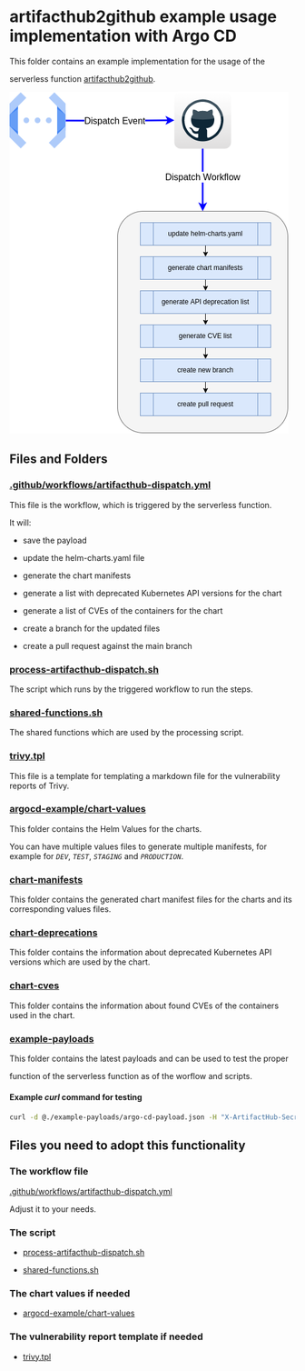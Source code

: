 # artifacthub2github example usage implementation with Argo CD

This folder contains an example implementation for the usage of the

serverless function [artifacthub2github](https://github.com/300481/artifacthub2github).

![](architecture.png)

## Files and Folders

### [.github/workflows/artifacthub-dispatch.yml](https://github.com/300481/actions-test/blob/main/.github/workflows/artifacthub-dispatch.yml)

This file is the workflow, which is triggered by the serverless function.

It will:

* save the payload

* update the helm-charts.yaml file

* generate the chart manifests

* generate a list with deprecated Kubernetes API versions for the chart

* generate a list of CVEs of the containers for the chart

* create a branch for the updated files

* create a pull request against the main branch

### [process-artifacthub-dispatch.sh](https://github.com/300481/actions-test/blob/main/artifacthub2github/process-artifacthub-dispatch.sh)

The script which runs by the triggered workflow to run the steps.

### [shared-functions.sh](https://github.com/300481/actions-test/blob/main/artifacthub2github/shared-functions.sh)

The shared functions which are used by the processing script.
### [trivy.tpl](https://github.com/300481/actions-test/blob/main/artifacthub2github/templates/trivy.tpl)

This file is a template for templating a markdown file for the vulnerability reports of Trivy.

### [argocd-example/chart-values](https://github.com/300481/actions-test/tree/main/artifacthub2github/argocd-example/chart-values)

This folder contains the Helm Values for the charts.

You can have multiple values files to generate multiple manifests, for example for *`DEV`*, *`TEST`*, *`STAGING`* and *`PRODUCTION`*.

### [chart-manifests](https://github.com/300481/actions-test/tree/main/artifacthub2github/chart-manifests)

This folder contains the generated chart manifest files for the charts and its corresponding values files.

### [chart-deprecations](https://github.com/300481/actions-test/tree/main/artifacthub2github/chart-deprecations)

This folder contains the information about deprecated Kubernetes API versions which are used by the chart.

### [chart-cves](https://github.com/300481/actions-test/tree/main/artifacthub2github/chart-cves)

This folder contains the information about found CVEs of the containers used in the chart.

### [example-payloads](https://github.com/300481/actions-test/tree/main/artifacthub2github/example-payloads)

This folder contains the latest payloads and can be used to test the proper

function of the serverless function as of the worflow and scripts.

#### Example *curl* command for testing

```bash
curl -d @./example-payloads/argo-cd-payload.json -H "X-ArtifactHub-Secret: [YOUR-ARTIFACTHUB-SECRET]" https://[YOUR-GCP-PROJECT].cloudfunctions.net/[YOUR-FUNCTION-NAME]
```

## Files you need to adopt this functionality

### The workflow file

[.github/workflows/artifacthub-dispatch.yml](https://github.com/300481/actions-test/blob/main/.github/workflows/artifacthub-dispatch.yml)

Adjust it to your needs.

### The script

* [process-artifacthub-dispatch.sh](https://github.com/300481/actions-test/blob/main/artifacthub2github/process-artifacthub-dispatch.sh)

* [shared-functions.sh](https://github.com/300481/actions-test/blob/main/artifacthub2github/shared-functions.sh)

### The chart values if needed

* [argocd-example/chart-values](https://github.com/300481/actions-test/tree/main/artifacthub2github/argocd-example/chart-values)

### The vulnerability report template if needed 

* [trivy.tpl](https://github.com/300481/actions-test/blob/main/artifacthub2github/templates/trivy.tpl)
